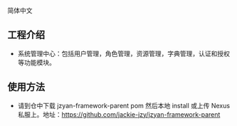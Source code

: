 简体中文
## 工程介绍
- 系统管理中心：包括用户管理，角色管理，资源管理，字典管理，认证和授权等功能模块。

## 使用方法
- 请到仓中下载 jzyan-framework-parent pom 然后本地 install 或上传 Nexus私服上。地址：https://github.com/jackie-jzy/jzyan-framework-parent


